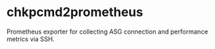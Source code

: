 # chkpcmd2prometheus
Prometheus exporter for collecting ASG connection and performance metrics via SSH.
